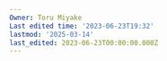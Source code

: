 ```yaml
---
Owner: Toru Miyake
Last edited time: '2023-06-23T19:32'
lastmod: '2025-03-14'
last_edited: 2023-06-23T00:00:00.000Z
---
```



